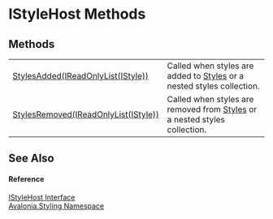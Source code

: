 # IStyleHost Methods




## Methods
<table>
<tr>
<td><a href="M_Avalonia_Styling_IStyleHost_StylesAdded">StylesAdded(IReadOnlyList(IStyle))</a></td>
<td>Called when styles are added to <a href="P_Avalonia_Styling_IStyleHost_Styles">Styles</a> or a nested styles collection.</td>
</tr>
<tr>
<td><a href="M_Avalonia_Styling_IStyleHost_StylesRemoved">StylesRemoved(IReadOnlyList(IStyle))</a></td>
<td>Called when styles are removed from <a href="P_Avalonia_Styling_IStyleHost_Styles">Styles</a> or a nested styles collection.</td>
</tr>
</table>

## See Also


#### Reference
<a href="T_Avalonia_Styling_IStyleHost">IStyleHost Interface</a>  
<a href="N_Avalonia_Styling">Avalonia.Styling Namespace</a>  

